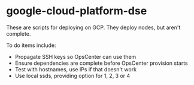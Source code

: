 # google-cloud-platform-dse

These are scripts for deploying on GCP.  They deploy nodes, but aren't complete.

To do items include:
* Propagate SSH keys so OpsCenter can use them
* Ensure dependencies are complete before OpsCenter provision starts
* Test with hostnames, use IPs if that doesn't work
* Use local ssds, providing option for 1, 2, 3 or 4

